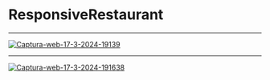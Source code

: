 # ResponsiveRestaurant
<hr>
<a href="https://ibb.co/p2DrBfb"><img src="https://i.ibb.co/wyHrFSB/Captura-web-17-3-2024-19139.jpg" alt="Captura-web-17-3-2024-19139" border="0"></a>
<hr>
<a href="https://ibb.co/ryzB9Nq"><img src="https://i.ibb.co/MNtzdQK/Captura-web-17-3-2024-191638.jpg" alt="Captura-web-17-3-2024-191638" border="0"></a>
